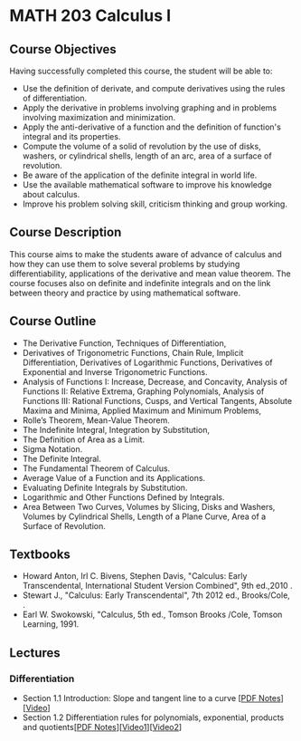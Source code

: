 # MATH 203 Calculus I
## Course Objectives
Having successfully completed this course, the student will be able to:
* Use the definition of derivate, and compute derivatives using the rules of differentiation.
* Apply the derivative in problems involving graphing and in problems involving maximization and minimization.
* Apply the anti-derivative of a function and the definition of function's integral and its properties.
* Compute the volume of a solid of revolution by the use of disks, washers, or cylindrical shells, length of an arc, area of a surface of revolution.
* Be aware of the application of the definite integral in world life.
* Use the available mathematical software to improve his knowledge about calculus.
* Improve his problem solving skill, criticism thinking and group working.
## Course Description
This course aims to make the students aware of advance of calculus and how they can use them to solve several problems by studying differentiability, applications of the derivative and mean value theorem. The course focuses also on definite and indefinite integrals and on the link between theory and practice by using mathematical software.
## Course Outline
* The Derivative Function, Techniques of Differentiation,
* Derivatives of Trigonometric Functions, Chain Rule, Implicit Differentiation, Derivatives of Logarithmic Functions, Derivatives of Exponential and Inverse Trigonometric Functions.
* Analysis of Functions I: Increase, Decrease, and Concavity, Analysis of Functions II: Relative Extrema, Graphing Polynomials, Analysis of Functions III: Rational Functions, Cusps, and Vertical Tangents, Absolute Maxima and Minima, Applied Maximum and Minimum Problems,
* Rolle’s Theorem, Mean-Value Theorem.
* The Indefinite Integral, Integration by Substitution,
* The Definition of Area as a Limit.
* Sigma Notation.
* The Definite Integral.
* The Fundamental Theorem of Calculus.
* Average Value of a Function and its Applications.
* Evaluating Definite Integrals by Substitution.
* Logarithmic and Other Functions Defined by Integrals.
* Area Between Two Curves, Volumes by Slicing, Disks and Washers, Volumes by Cylindrical Shells, Length of a Plane Curve, Area of a Surface of Revolution.
## Textbooks
* Howard Anton, Irl C. Bivens, Stephen Davis, "Calculus: Early Transcendental, International Student Version Combined", 9th ed.,2010 .
* Stewart J., "Calculus: Early Transcendental", 7th 2012 ed., Brooks/Cole, .
* Earl W. Swokowski, "Calculus, 5th ed., Tomson Brooks /Cole, Tomson Learning, 1991.
## Lectures
### Differentiation
* Section 1.1 Introduction: Slope and tangent line to a curve [[PDF Notes](./PDF_Slides/Diff_section1.1.pdf)][[Video](https://youtu.be/rANmnZWhXsw)]
* Section 1.2 Differentiation rules for polynomials, exponential, products and quotients[[PDF Notes](./PDF_Slides/Diff_section1.2.pdf)][[Video1](https://youtu.be/GbLFWLAoFOE)][[Video2](https://youtu.be/2o7wsLAnLiA)]
